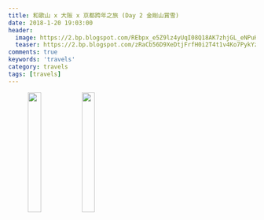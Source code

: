 ```yaml
---
title: 和歌山 x 大阪 x 京都跨年之旅 (Day 2 金剛山賞雪)
date: 2018-1-20 19:03:00
header:
  image: https://2.bp.blogspot.com/REbpx_e5Z9lz4yUqI08Q18AK7zhjGL_eNPuHAXs4pRcbhGKPw7m_MPJh8zmql1bQfMFYNInz0js=s1600
  teaser: https://2.bp.blogspot.com/zRaCb56D9XeDtjFrfH0i2T4t1v4Ko7PykYzTmIspJCgp3JgIe6nwWRHtLQCJcF72jWo_ci-Zmnw=s1600
comments: true
keywords: 'travels'
category: travels
tags: [travels]
---
```


<figure class="half">
    <img src="https://3.bp.blogspot.com/bj6rMp0v6ZGxYOMmngIg-UTdEXS86PAPOsTj3QbKnTbUvLiolAsmAPLMd-xX4QuIcZf3nhrbFWs=s1600" height="25%" width="25%">
    <img src="https://2.bp.blogspot.com/-QB22_k_516yAMPBMEcS5yYSeuIgj3odChn4aqzmCGLUlnE9T1WM8h2xXBlI4IUGSDVEJ0lSYF0=s1600" height="25%" width="25%">
</figure>
